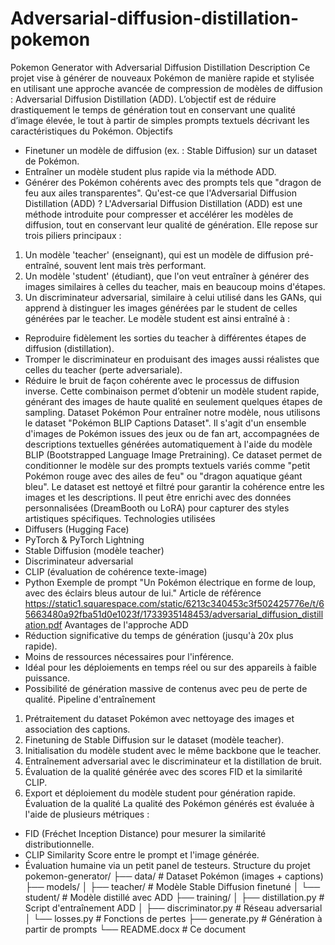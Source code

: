 # Adversarial-diffusion-distillation-pokemon

Pokemon Generator with Adversarial Diffusion Distillation
Description
Ce projet vise à générer de nouveaux Pokémon de manière rapide et stylisée en utilisant une approche avancée de compression de modèles de diffusion : Adversarial Diffusion Distillation (ADD). L’objectif est de réduire drastiquement le temps de génération tout en conservant une qualité d’image élevée, le tout à partir de simples prompts textuels décrivant les caractéristiques du Pokémon.
Objectifs
- Finetuner un modèle de diffusion (ex. : Stable Diffusion) sur un dataset de Pokémon.
- Entraîner un modèle student plus rapide via la méthode ADD.
- Générer des Pokémon cohérents avec des prompts tels que "dragon de feu aux ailes transparentes".
Qu'est-ce que l'Adversarial Diffusion Distillation (ADD) ?
L'Adversarial Diffusion Distillation (ADD) est une méthode introduite pour compresser et accélérer les modèles de diffusion, tout en conservant leur qualité de génération. Elle repose sur trois piliers principaux :
1. Un modèle 'teacher' (enseignant), qui est un modèle de diffusion pré-entraîné, souvent lent mais très performant.
2. Un modèle 'student' (étudiant), que l'on veut entraîner à générer des images similaires à celles du teacher, mais en beaucoup moins d'étapes.
3. Un discriminateur adversarial, similaire à celui utilisé dans les GANs, qui apprend à distinguer les images générées par le student de celles générées par le teacher.
Le modèle student est ainsi entraîné à :
- Reproduire fidèlement les sorties du teacher à différentes étapes de diffusion (distillation).
- Tromper le discriminateur en produisant des images aussi réalistes que celles du teacher (perte adversariale).
- Réduire le bruit de façon cohérente avec le processus de diffusion inverse.
Cette combinaison permet d’obtenir un modèle student rapide, générant des images de haute qualité en seulement quelques étapes de sampling.
Dataset Pokémon
Pour entraîner notre modèle, nous utilisons le dataset "Pokémon BLIP Captions Dataset". Il s'agit d'un ensemble d'images de Pokémon issues des jeux ou de fan art, accompagnées de descriptions textuelles générées automatiquement à l'aide du modèle BLIP (Bootstrapped Language Image Pretraining). Ce dataset permet de conditionner le modèle sur des prompts textuels variés comme "petit Pokémon rouge avec des ailes de feu" ou "dragon aquatique géant bleu".
Le dataset est nettoyé et filtré pour garantir la cohérence entre les images et les descriptions. Il peut être enrichi avec des données personnalisées (DreamBooth ou LoRA) pour capturer des styles artistiques spécifiques.
Technologies utilisées
- Diffusers (Hugging Face)
- PyTorch & PyTorch Lightning
- Stable Diffusion (modèle teacher)
- Discriminateur adversarial
- CLIP (évaluation de cohérence texte-image)
- Python
Exemple de prompt
"Un Pokémon électrique en forme de loup, avec des éclairs bleus autour de lui."
Article de référence
https://static1.squarespace.com/static/6213c340453c3f502425776e/t/65663480a92fba51d0e1023f/1733935148453/adversarial_diffusion_distillation.pdf
Avantages de l'approche ADD
- Réduction significative du temps de génération (jusqu'à 20x plus rapide).
- Moins de ressources nécessaires pour l'inférence.
- Idéal pour les déploiements en temps réel ou sur des appareils à faible puissance.
- Possibilité de génération massive de contenus avec peu de perte de qualité.
Pipeline d'entraînement
1. Prétraitement du dataset Pokémon avec nettoyage des images et association des captions.
2. Finetuning de Stable Diffusion sur le dataset (modèle teacher).
3. Initialisation du modèle student avec le même backbone que le teacher.
4. Entraînement adversarial avec le discriminateur et la distillation de bruit.
5. Évaluation de la qualité générée avec des scores FID et la similarité CLIP.
6. Export et déploiement du modèle student pour génération rapide.
Évaluation de la qualité
La qualité des Pokémon générés est évaluée à l'aide de plusieurs métriques :
- FID (Fréchet Inception Distance) pour mesurer la similarité distributionnelle.
- CLIP Similarity Score entre le prompt et l'image générée.
- Évaluation humaine via un petit panel de testeurs.
Structure du projet
pokemon-generator/
├── data/                  # Dataset Pokémon (images + captions)
├── models/
│   ├── teacher/           # Modèle Stable Diffusion finetuné
│   └── student/           # Modèle distillé avec ADD
├── training/
│   ├── distillation.py    # Script d'entraînement ADD
│   ├── discriminator.py   # Réseau adversarial
│   └── losses.py          # Fonctions de pertes
├── generate.py            # Génération à partir de prompts
└── README.docx            # Ce document
